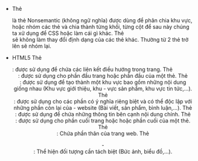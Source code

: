 - Thẻ <div> là thẻ Nonsemantic (không ngữ nghĩa) được dùng để phân chia khu vực, hoặc nhóm các thẻ và chia thành từng khối, từng cột để sau này chúng ta xử dụng để CSS hoặc làm cái gì khác. Thẻ <div> sẽ không làm thay đổi định dạng của các thẻ khác. Thường từ 2 thẻ trở lên sẽ nhóm lại.

- HTML5
  Thẻ <nav>: được sử dụng để chứa các liên kết điều hướng trong trang.
  Thẻ <header>: được sử dụng cho phần đầu trang hoặc phần đầu của một thẻ.
  Thẻ <section>: được sử dụng để tạo thành một khu vực bao gồm những nội dung giống nhau (Khu vực giới thiệu, khu - vực sản phẩm, khu vực tin tức,…).
  Thẻ <article>: được sử dụng cho các phần có ý nghĩa riêng biệt và có thể độc lập với những phần còn lại của - website (Bài viết, sản phẩm, bình luận,…).
  Thẻ <aside>: được sử dụng để chứa những thông tin bên cạnh nội dung chính.
  Thẻ <footer>: được sử dụng cho phần cuối trang hoặc hoặc phần cuối của một thẻ.
  Thẻ <main>: Chứa phần thân của trang web.
  Thẻ <figure> - <figcaption>: Thể hiện đối tượng cần tách biệt (Bức ảnh, biểu đồ,…).
